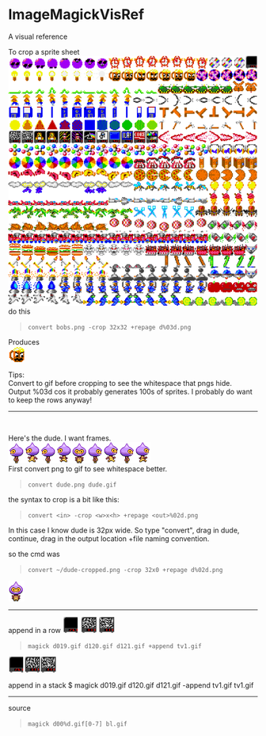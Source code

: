 # ImageMagickVisRef

A visual reference

To crop a sprite sheet  
![a](/images/bobs.png)  
do this
> `convert bobs.png -crop 32x32 +repage d%03d.png`

Produces  
![a](images/c028.png)

Tips:  
Convert to gif before cropping to see the whitespace that pngs hide.  
Output %03d cos it probably generates 100s of sprites.
I probably do want to keep the rows anyway!

---

</br>


Here's the dude. I want frames.  
![a](images/dude.png)  
First convert png to gif to see whitespace better.
> `convert dude.png dude.gif`  

the syntax to crop is a bit like this:  
> `convert <in> -crop <w>x<h> +repage <out>%02d.png`

In this case I know dude is 32px wide. So type "convert", drag in dude, continue, drag in the output location +file naming convention.

so the cmd was

> `convert ~/dude-cropped.png -crop 32x0 +repage d%02d.png`

![a](images/d04.png)

---

append in a row
![a](images/d019.gif) ![a](images/d120.gif) ![a](images/d121.gif)  
>`magick d019.gif d120.gif d121.gif +append tv1.gif`

![a](images/tv1.gif)

append in a stack
$ magick d019.gif d120.gif d121.gif -append tv1.gif
tv1.gif



---

source  

> `magick d00%d.gif[0-7] bl.gif`
